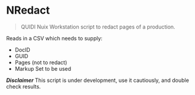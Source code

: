 # NRedact

> QUIDI
Nuix Workstation script to redact pages of a production.

Reads in a CSV which needs to supply:

- DocID
- GUID
- Pages (not to redact)
- Markup Set to be used

***Disclaimer*** 
This script is under development, use it cautiously, and double check results.
